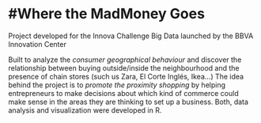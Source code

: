 #Where the MadMoney Goes
==========

Project developed for the Innova Challenge Big Data launched by the BBVA Innovation Center 
    
Built to analyze the *consumer geographical behaviour* and discover the relationship between buying outside/inside the neighbourhood and the presence of chain stores (such us Zara, El Corte Inglés, Ikea...)
The idea behind the project is to *promote the proximity shopping* by helping entrepreneurs to make decisions about which kind of commerce could make sense in the areas they are thinking to set up a business.
Both, data analysis and visualization were developed in R.